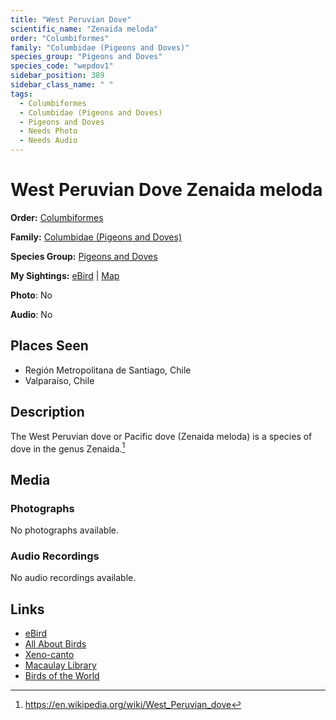 ```yaml
---
title: "West Peruvian Dove"
scientific_name: "Zenaida meloda"
order: "Columbiformes"
family: "Columbidae (Pigeons and Doves)"
species_group: "Pigeons and Doves"
species_code: "wepdov1"
sidebar_position: 389
sidebar_class_name: " "
tags: 
  - Columbiformes
  - Columbidae (Pigeons and Doves)
  - Pigeons and Doves
  - Needs Photo
  - Needs Audio
---
```


# West Peruvian Dove <span className='sci_name'>Zenaida meloda</span>

**Order:** [Columbiformes](/tags/columbiformes)

**Family:** [Columbidae (Pigeons and Doves)](/tags/columbidae-pigeons-and-doves)

**Species Group:** [Pigeons and Doves](/tags/pigeons-and-doves)

**My Sightings:** [eBird](https://ebird.org/lifelist?r=world&time=life&spp=wepdov1) | [Map](/map?species_code=wepdov1)

**Photo**: No 

**Audio**: No

## Places Seen

* Región Metropolitana de Santiago, Chile
* Valparaíso, Chile

## Description
The West Peruvian dove or Pacific dove (Zenaida meloda) is a species of dove in the genus Zenaida.[^1]

[^1]: https://en.wikipedia.org/wiki/West_Peruvian_dove

## Media
### Photographs
No photographs available.

### Audio Recordings
No audio recordings available.

## Links
* [eBird](https://ebird.org/species/wepdov1) 
* [All About Birds](https://www.allaboutbirds.org/guide/wepdov1) 
* [Xeno-canto](https://www.xeno-canto.org/species/zenaida-meloda) 
* [Macaulay Library](https://search.macaulaylibrary.org/catalog?taxonCode=wepdov1&sort=rating_rank_desc)
* [Birds of the World](https://birdsoftheworld.org/bow/species/wepdov1)

